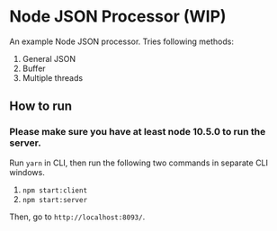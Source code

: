 # Node JSON Processor (WIP)

An example Node JSON processor. Tries following methods:

1. General JSON
2. Buffer
3. Multiple threads

## How to run

### Please make sure you have at least node 10.5.0 to run the server.

Run `yarn` in CLI, then run the following two commands in separate CLI windows.

1. `npm start:client`
2. `npm start:server`

Then, go to `http://localhost:8093/`.